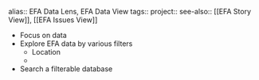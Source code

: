 alias:: EFA Data Lens, EFA Data View
tags::
project::
see-also:: [[EFA Story View]], [[EFA Issues View]]

- Focus on data
- Explore EFA data by various filters
	- Location
	-
- Search a filterable database